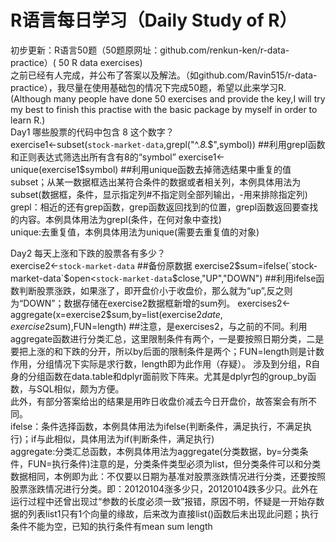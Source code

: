 # R语言每日学习（Daily Study of R）
初步更新：R语言50题（50题原网址：github.com/renkun-ken/r-data-practice）( 50 R data exercises)  
之前已经有人完成，并公布了答案以及解法。（如github.com/Ravin515/r-data-practice），我尽量在使用基础包的情况下完成50题，希望以此来学习R.  
(Although many people have done 50 exercises and provide the key,I will try my best to finish this practise with the basic package by myself in order to learn R.)  
Day1 哪些股票的代码中包含 8 这个数字？   
exercise1<-subset(`stock-market-data`,grepl("^.*8.*$",symbol))  ##利用grepl函数和正则表达式筛选出所有含有8的“symbol”   
exercise1<-unique(exercise1$symbol)  ##利用unique函数去掉筛选结果中重复的值  
subset；从某一数据框选出某符合条件的数据或者相关列，本例具体用法为subset(数据框，条件，显示指定列#不指定则全部列输出，-用来排除指定列)  
grepl：相近的还有grep函数，grep函数返回找到的位置，grepl函数返回要查找的内容。本例具体用法为grepl(条件，在何对象中查找)  
unique:去重复值，本例具体用法为unique(需要去重复值的对象)  
  
Day2 每天上涨和下跌的股票各有多少？  
exercise2<-`stock-market-data`  ##备份原数据
exercise2$sum=ifelse(`stock-market-data`$open<`stock-market-data`$close,"UP","DOWN")  ##利用ifelse函数判断股票涨跌，如果涨了，即开盘价小于收盘价，那么就为“up”,反之则为“DOWN”；数据存储在exercise2数据框新增的sum列。  
exercises2<-aggregate(x=exercise2$sum,by=list(exercise2$date,exercise2$sum),FUN=length)  ##注意，是exercises2，与之前的不同。利用aggregate函数进行分类汇总，这里限制条件有两个，一是要按照日期分类，二是要把上涨的和下跌的分开，所以by后面的限制条件是两个；FUN=length则是计数作用，分组情况下实际是求行数，length即为此作用（存疑）。
涉及到分组，R自身的分组函数在data.table和dplyr面前败下阵来。尤其是dplyr包的group_by函数，与SQL相似，颇为方便。  
此外，有部分答案给出的结果是用昨日收盘价减去今日开盘价，故答案会有所不同。  
ifelse：条件选择函数，本例具体用法为ifelse(判断条件，满足执行，不满足执行)；if与此相似，具体用法为if(判断条件，满足执行)  
aggregate:分类汇总函数，本例具体用法为aggregate(分类数据，by=分类条件，FUN=执行条件)注意的是，分类条件类型必须为list，但分类条件可以和分类数据相同，本例即为此：不仅要以日期为基准对股票涨跌情况进行分类，还要按照股票涨跌情况进行分类。即：20120104涨多少只，20120104跌多少只。此外在运行过程中还曾出现过“参数的长度必须一致”报错，原因不明，怀疑是一开始存数据的列表list1只有1个向量的缘故，后来改为直接list()函数后未出现此问题；执行条件不能为空，已知的执行条件有mean sum length
